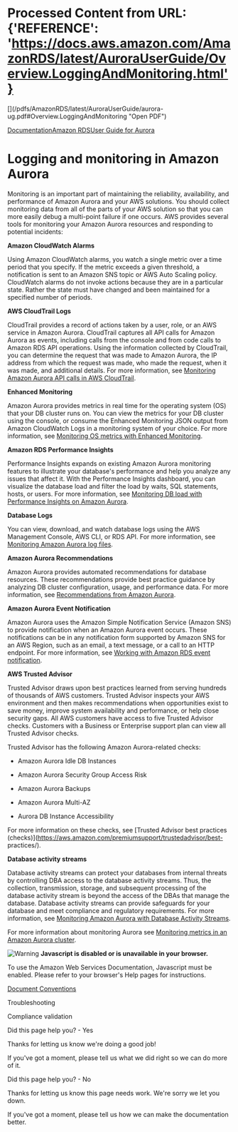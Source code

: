 # Processed Content from URL: {'REFERENCE': 'https://docs.aws.amazon.com/AmazonRDS/latest/AuroraUserGuide/Overview.LoggingAndMonitoring.html'}

[](/pdfs/AmazonRDS/latest/AuroraUserGuide/aurora-
ug.pdf#Overview.LoggingAndMonitoring "Open PDF")

[Documentation](/index.html)[Amazon RDS](/rds/index.html)[User Guide for
Aurora](CHAP_AuroraOverview.html)

# Logging and monitoring in Amazon Aurora

Monitoring is an important part of maintaining the reliability, availability,
and performance of Amazon Aurora and your AWS solutions. You should collect
monitoring data from all of the parts of your AWS solution so that you can
more easily debug a multi-point failure if one occurs. AWS provides several
tools for monitoring your Amazon Aurora resources and responding to potential
incidents:

**Amazon CloudWatch Alarms**

    

Using Amazon CloudWatch alarms, you watch a single metric over a time period
that you specify. If the metric exceeds a given threshold, a notification is
sent to an Amazon SNS topic or AWS Auto Scaling policy. CloudWatch alarms do
not invoke actions because they are in a particular state. Rather the state
must have changed and been maintained for a specified number of periods.

**AWS CloudTrail Logs**

    

CloudTrail provides a record of actions taken by a user, role, or an AWS
service in Amazon Aurora. CloudTrail captures all API calls for Amazon Aurora
as events, including calls from the console and from code calls to Amazon RDS
API operations. Using the information collected by CloudTrail, you can
determine the request that was made to Amazon Aurora, the IP address from
which the request was made, who made the request, when it was made, and
additional details. For more information, see [Monitoring Amazon Aurora API
calls in AWS CloudTrail](./logging-using-cloudtrail.html).

**Enhanced Monitoring**

    

Amazon Aurora provides metrics in real time for the operating system (OS) that
your DB cluster runs on. You can view the metrics for your DB cluster using
the console, or consume the Enhanced Monitoring JSON output from Amazon
CloudWatch Logs in a monitoring system of your choice. For more information,
see [Monitoring OS metrics with Enhanced
Monitoring](./USER_Monitoring.OS.html).

**Amazon RDS Performance Insights**

    

Performance Insights expands on existing Amazon Aurora monitoring features to
illustrate your database's performance and help you analyze any issues that
affect it. With the Performance Insights dashboard, you can visualize the
database load and filter the load by waits, SQL statements, hosts, or users.
For more information, see [Monitoring DB load with Performance Insights on
Amazon Aurora](./USER_PerfInsights.html).

**Database Logs**

    

You can view, download, and watch database logs using the AWS Management
Console, AWS CLI, or RDS API. For more information, see [Monitoring Amazon
Aurora log files](./USER_LogAccess.html).

**Amazon Aurora Recommendations**

    

Amazon Aurora provides automated recommendations for database resources. These
recommendations provide best practice guidance by analyzing DB cluster
configuration, usage, and performance data. For more information, see
[Recommendations from Amazon Aurora](./monitoring-recommendations.html).

**Amazon Aurora Event Notification**

    

Amazon Aurora uses the Amazon Simple Notification Service (Amazon SNS) to
provide notification when an Amazon Aurora event occurs. These notifications
can be in any notification form supported by Amazon SNS for an AWS Region,
such as an email, a text message, or a call to an HTTP endpoint. For more
information, see [Working with Amazon RDS event
notification](./USER_Events.html).

**AWS Trusted Advisor**

    

Trusted Advisor draws upon best practices learned from serving hundreds of
thousands of AWS customers. Trusted Advisor inspects your AWS environment and
then makes recommendations when opportunities exist to save money, improve
system availability and performance, or help close security gaps. All AWS
customers have access to five Trusted Advisor checks. Customers with a
Business or Enterprise support plan can view all Trusted Advisor checks.

Trusted Advisor has the following Amazon Aurora-related checks:

  * Amazon Aurora Idle DB Instances

  * Amazon Aurora Security Group Access Risk

  * Amazon Aurora Backups

  * Amazon Aurora Multi-AZ

  * Aurora DB Instance Accessibility

For more information on these checks, see [Trusted Advisor best practices
(checks)](https://aws.amazon.com/premiumsupport/trustedadvisor/best-
practices/).

**Database activity streams**

    

Database activity streams can protect your databases from internal threats by
controlling DBA access to the database activity streams. Thus, the collection,
transmission, storage, and subsequent processing of the database activity
stream is beyond the access of the DBAs that manage the database. Database
activity streams can provide safeguards for your database and meet compliance
and regulatory requirements. For more information, see [Monitoring Amazon
Aurora with Database Activity Streams](./DBActivityStreams.html).

For more information about monitoring Aurora see [Monitoring metrics in an
Amazon Aurora cluster](./MonitoringAurora.html).

![Warning](https://d1ge0kk1l5kms0.cloudfront.net/images/G/01/webservices/console/warning.png)
**Javascript is disabled or is unavailable in your browser.**

To use the Amazon Web Services Documentation, Javascript must be enabled.
Please refer to your browser's Help pages for instructions.

[Document Conventions](/general/latest/gr/docconventions.html)

Troubleshooting

Compliance validation

Did this page help you? - Yes

Thanks for letting us know we're doing a good job!

If you've got a moment, please tell us what we did right so we can do more of
it.

Did this page help you? - No

Thanks for letting us know this page needs work. We're sorry we let you down.

If you've got a moment, please tell us how we can make the documentation
better.

